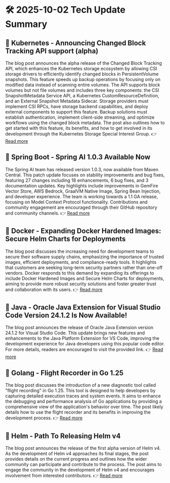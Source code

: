 # 🛠️ 2025-10-02 Tech Update Summary

## 🔹 Kubernetes - Announcing Changed Block Tracking API support (alpha)
The blog post announces the alpha release of the Changed Block Tracking API, which enhances the Kubernetes storage ecosystem by allowing CSI storage drivers to efficiently identify changed blocks in PersistentVolume snapshots. This feature speeds up backup operations by focusing only on modified data instead of scanning entire volumes. The API supports block volumes but not file volumes and includes three key components: the CSI SnapshotMetadata Service API, a Kubernetes CustomResourceDefinition, and an External Snapshot Metadata Sidecar. Storage providers must implement CSI RPCs, have storage backend capabilities, and deploy external components to support this feature. Backup solutions must establish authentication, implement client-side streaming, and optimize workflows using the changed block metadata. The post also outlines how to get started with this feature, its benefits, and how to get involved in its development through the Kubernetes Storage Special Interest Group.
👉 [Read more](https://kubernetes.io/blog/2025/09/25/csi-changed-block-tracking/)

## 🔹 Spring Boot - Spring AI 1.0.3 Available Now
The Spring AI team has released version 1.0.3, now available from Maven Central. This patch update focuses on stability improvements and bug fixes, featuring 27 changes including 18 enhancements, 6 bug fixes, and 3 documentation updates. Key highlights include improvements in GemFire Vector Store, AWS Bedrock, GraalVM Native Image, Spring Bean Injection, and developer experience. The team is working towards a 1.1 GA release, focusing on Model Context Protocol functionality. Contributions and community engagement are encouraged through their GitHub repository and community channels.
👉 [Read more](https://spring.io/blog/2025/10/01/spring-ai-1-0-3-available-now)

## 🔹 Docker - Expanding Docker Hardened Images: Secure Helm Charts for Deployments
The blog post discusses the increasing need for development teams to secure their software supply chains, emphasizing the importance of trusted images, efficient deployments, and compliance-ready tools. It highlights that customers are seeking long-term security partners rather than one-off vendors. Docker responds to this demand by expanding its offerings to include Docker Hardened Images and Secure Helm Charts for deployments, aiming to provide more robust security solutions and foster greater trust and collaboration with its users.
👉 [Read more](https://www.docker.com/blog/docker-hardened-images-helm-charts-beta/)

## 🔹 Java - Oracle Java Extension for Visual Studio Code Version 24.1.2 Is Now Available!
The blog post announces the release of Oracle Java Extension version 24.1.2 for Visual Studio Code. This update brings new features and enhancements to the Java Platform Extension for VS Code, improving the development experience for Java developers using this popular code editor. For more details, readers are encouraged to visit the provided link.
👉 [Read more](https://inside.java/2025/10/01/java-vscode-extension-update/)

## 🔹 Golang - Flight Recorder in Go 1.25
The blog post discusses the introduction of a new diagnostic tool called "flight recording" in Go 1.25. This tool is designed to help developers by capturing detailed execution traces and system events. It aims to enhance the debugging and performance analysis of Go applications by providing a comprehensive view of the application's behavior over time. The post likely details how to use the flight recorder and its benefits in improving the development process.
👉 [Read more](https://go.dev/blog/flight-recorder)

## 🔹 Helm - Path To Releasing Helm v4
The blog post announces the release of the first alpha version of Helm v4. As the development of Helm v4 approaches its final stages, the post provides details on the current progress and outlines how the wider community can participate and contribute to the process. The post aims to engage the community in the development of Helm v4 and encourages involvement from interested contributors.
👉 [Read more](https://helm.sh/blog/path-to-helm-v4/)

